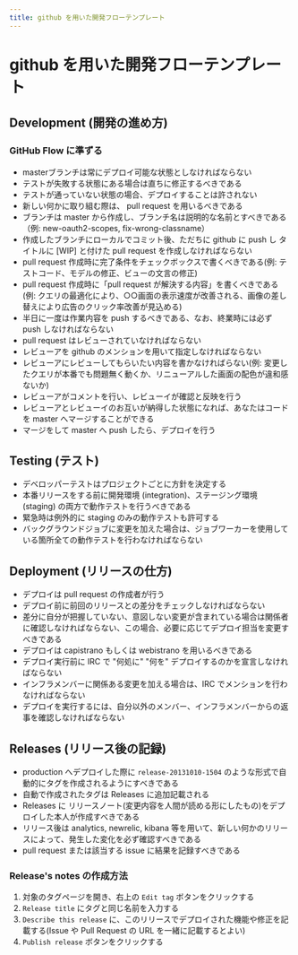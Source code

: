 ```yaml
---
title: github を用いた開発フローテンプレート
---
```


# github を用いた開発フローテンプレート

## Development (開発の進め方)

### GitHub Flow に準ずる

- masterブランチは常にデプロイ可能な状態としなければならない
 - テストが失敗する状態にある場合は直ちに修正するべきである
 - テストが通っていない状態の場合、デプロイすることは許されない
- 新しい何かに取り組む際は、 pull request を用いるべきである
 - ブランチは master から作成し、ブランチ名は説明的な名前とすべきである（例: new-oauth2-scopes, fix-wrong-classname）
 - 作成したブランチにローカルでコミット後、ただちに github に push し タイトルに [WIP] と付けた pull request を作成しなければならない
 - pull request 作成時に完了条件をチェックボックスで書くべきである(例: テストコード、モデルの修正、ビューの文言の修正)
 - pull request 作成時に「pull request が解決する内容」を書くべきである(例: クエリの最適化により、○○画面の表示速度が改善される、画像の差し替えにより広告のクリック率改善が見込める)
 - 半日に一度は作業内容を push するべきである、なお、終業時には必ず push しなければならない
- pull request はレビューされていなければならない
 - レビューアを github のメンションを用いて指定しなければならない
 - レビューアにレビューしてもらいたい内容を書かなければらない(例: 変更したクエリが本番でも問題無く動くか、リニューアルした画面の配色が違和感ないか)
 - レビューアがコメントを行い、レビューイが確認と反映を行う
 - レビューアとレビューイのお互いが納得した状態になれば、あなたはコードを master へマージすることができる
- マージをして master へ push したら、デプロイを行う

## Testing (テスト)

- デベロッパーテストはプロジェクトごとに方針を決定する
- 本番リリースをする前に開発環境 (integration)、ステージング環境 (staging) の両方で動作テストを行うべきである
 - 緊急時は例外的に staging のみの動作テストも許可する
- バックグラウンドジョブに変更を加えた場合は、ジョブワーカーを使用している箇所全ての動作テストを行わなければならない

## Deployment (リリースの仕方)

- デプロイは pull request の作成者が行う
 - デプロイ前に前回のリリースとの差分をチェックしなければならない
 - 差分に自分が把握していない、意図しない変更が含まれている場合は関係者に確認しなければならない、この場合、必要に応じてデプロイ担当を変更すべきである
- デプロイは capistrano もしくは webistrano を用いるべきである
- デプロイ実行前に IRC で "何処に" "何を" デプロイするのかを宣言しなければならない
 - インフラメンバーに関係ある変更を加える場合は、IRC でメンションを行わなければならない
 - デプロイを実行するには、自分以外のメンバー、インフラメンバーからの返事を確認しなければならない

## Releases (リリース後の記録)

- production へデプロイした際に ```release-20131010-1504``` のような形式で自動的にタグを作成されるようにすべきである
- 自動で作成されたタグは Releases に追加記載される
 - Releases に リリースノート(変更内容を人間が読める形にしたもの)をデプロイした本人が作成すべきである
- リリース後は analytics, newrelic, kibana 等を用いて、新しい何かのリリースによって、発生した変化を必ず確認すべきである
 - pull request または該当する issue に結果を記録すべきである

### Release's notes の作成方法

1. 対象のタグページを開き、右上の `Edit tag` ボタンをクリックする
2. `Release title` にタグと同じ名前を入力する
3. `Describe this release` に、このリリースでデプロイされた機能や修正を記載する(Issue や Pull Request の URL を一緒に記載するとよい)
4. `Publish release` ボタンをクリックする
